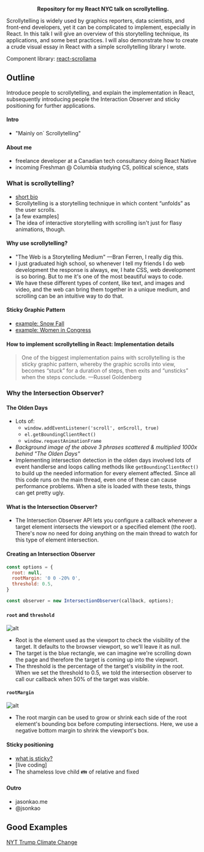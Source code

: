 <p align="center">
  <strong>Repository for my React NYC talk on scrollytelling.</strong>
</p>

Scrollytelling is widely used by graphics reporters, data scientists, and front-end developers, yet it can be complicated to implement, especially in React. In this talk I will give an overview of this storytelling technique, its applications, and some best practices. I will also demonstrate how to create a crude visual essay in React with a simple scrollytelling library I wrote.

Component library: [react-scrollama](https://github.com/jsonkao/react-scrollama)

## Outline

Introduce people to scrollytelling, and explain the implementation in React, subsequently introducing people the Interaction Observer and sticky positioning for further applications.

#### Intro
- "Mainly on` Scrollytelling"

#### About me
- freelance developer at a Canadian tech consultancy doing React Native
- incoming Freshman @ Columbia studying CS, political science, stats

### What is scrollytelling?
- [short bio](https://pudding.cool/process/how-to-implement-scrollytelling/)
- Scrollytelling is a storytelling technique in which content “unfolds” as the user scrolls.
- [a few examples]
- The idea of interactive storytelling with scrolling isn't just for flasy animations, though.

#### Why use scrollytelling?
- "The Web is a Storytelling Medium" —Bran Ferren, I really dig this.
- I just graduated high school, so whenever I tell my friends I do web development the response is always, ew, I hate CSS, web development is so boring. But to me it's one of the most beautiful ways to code.
- We have these different types of content, like text, and images and video, and the web can bring them together in a unique medium, and scrolling can be an intuitive way to do that.

#### Sticky Graphic Pattern
- [example: Snow Fall](http://www.nytimes.com/projects/2012/snow-fall/index.html#/?part=descent-begins)
- [example: Women in Congress](https://pudding.cool/2018/07/women-in-congress/)

#### How to implement scrollytelling in React: Implementation details
> One of the biggest implementation pains with scrollytelling is the sticky graphic pattern, whereby the graphic scrolls into view, becomes “stuck” for a duration of steps, then exits and “unsticks” when the steps conclude. —Russel Goldenberg

### Why the Intersection Observer?

#### The Olden Days
- Lots of:
  - `window.addEventListener('scroll', onScroll, true)`
  - `el.getBoundingClientRect()`
  - `window.requestAnimationFrame`
- _Background image of the above 3 phrases scattered & multiplied 1000x behind "The Olden Days"_
- Implementing intersection detection in the olden days involved lots of event handlerse and loops calling methods like `getBoundingClientRect()` to build up the needed information for every element affected. Since all this code runs on the main thread, even one of these can cause performance problems. When a site is loaded with these tests, things can get pretty ugly.

#### What is the Intersection Observer?
- The Intersection Observer API lets you configure a callback whenever a target element intersects the viewport or a specified element (the root). There's now no need for doing anything on the main thread to watch for this type of element intersection.

#### Creating an Intersection Observer
```js
const options = {
  root: null,
  rootMargin: '0 0 -20% 0',
  threshold: 0.5,
}

const observer = new IntersectionObserver(callback, options);
```

#### `root` and `threshold`
![alt](https://i.imgur.com/0EmmrRs.png)

- Root is the element used as the viewport to check the visibility of the target. It defaults to the browser viewport, so we'll leave it as null.
- The target is the blue rectangle, we can imagine we're scrolling down the page and therefore the target is coming up into the viepwort.
- The threshold is the percentage of the target's visibility in the root. When we set the threshold to 0.5, we told the intersection observer to call our callback when 50% of the target was visible.

#### `rootMargin`
![alt](https://i.imgur.com/rMrEcHT.png)

- The root margin can be used to grow or shrink each side of the root element's bounding box before computing intersections. Here, we use a negative bottom margin to shrink the viewport's box.

#### Sticky positioning
- [what is sticky?](https://pudding.cool/process/scrollytelling-sticky/)
- [live coding]
- The shameless love child 👪 of relative and fixed

#### Outro
- jasonkao.me
- @jsonkao 

## Good Examples

[NYT Trump Climate Change](https://www.nytimes.com/interactive/2016/12/08/us/trump-climate-change.html)
